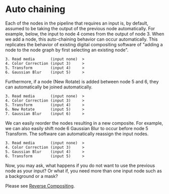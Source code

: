  # Auto chaining
  
Each of the nodes in the pipeline that requires an input is, by default, assumed to be taking the output of the previous node automatically. For example, below, the input to node 4 comes from the output of node 3. When we add a node, this auto-chaining behavior can occur automatically. This replicates the behavior of existing digital compositing software of "adding a node to the node graph by first selecting an existing node".
  
    3. Read media       (input none)  >
    4. Color Correction (input 3)     >
    5. Transform        (input 4)     >
    6. Gaussian Blur    (input 5)     >
  
Furthermore, if a node (New Rotate) is added between node 5 and 6, they can automatically be joined automatically.
  
    3. Read media       (input none)  >
    4. Color Correction (input 3)     >
    5. Transform        (input 4)     >
    6. New Rotate       (input 5)     >
    7. Gaussian Blur    (input 6)     >
  
We can easily reorder the nodes resulting in a new composite. For example, we can also easily shift node 6 Gaussian Blur to occur before node 5 Transform. The software can automatically reassign the input nodes.

    3. Read media       (input none)  >
    4. Color Correction (input 3)     >
    5. Gaussian Blur    (input 4)     >
    6. Transform        (input 5)     >

Now, you may ask, what happens if you do not want to use the previous node as your input? Or what if, you need more than one input node such as a background or a mask? 

  Please see [Reverse Compositing](ReverseCompositing.md).
   
